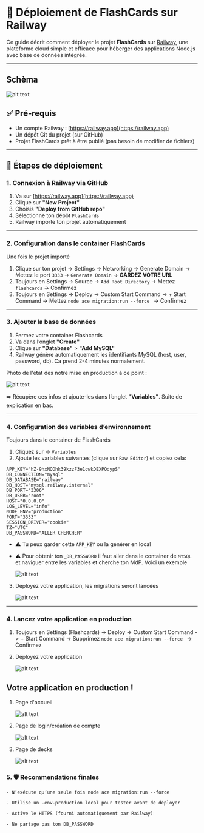 # 🚀 Déploiement de FlashCards sur Railway

Ce guide décrit comment déployer le projet **FlashCards** sur [Railway](https://railway.app), une plateforme cloud simple et efficace pour héberger des applications Node.js avec base de données intégrée.

---

## Schèma

![alt text](./production.png)

## ✅ Pré-requis

- Un compte Railway : [https://railway.app](https://railway.app)
- Un dépôt Git du projet (sur GitHub)
- Projet FlashCards prêt à être publié (pas besoin de modifier de fichiers)

---

## 🧭 Étapes de déploiement

### 1. Connexion à Railway via GitHub

1. Va sur [https://railway.app](https://railway.app)
2. Clique sur **"New Project"**
3. Choisis **"Deploy from GitHub repo"**
4. Sélectionne ton dépôt `FlashCards`
5. Railway importe ton projet automatiquement

---

### 2. Configuration dans le container FlashCards

Une fois le projet importé

1. Clique sur ton projet -> Settings -> Networking -> Generate Domain -> Mettez le port `3333` -> `Generate Domain` -> **GARDEZ VOTRE URL**
2. Toujours en Settings -> Source -> `Add Root Directory` -> Mettez `flashcards` -> Confirmez
3. Toujours en Settings -> Deploy -> Custom Start Command -> + Start Command -> Mettez `node ace migration:run --force ` -> Confirmez

---

### 3. Ajouter la base de données

1. Fermez votre container Flashcards
2. Va dans l’onglet **"Create"**
3. Clique sur **"Database"** > **"Add MySQL"**
4. Railway génère automatiquement les identifiants MySQL (host, user, password, db). Ca prend 2-4 minutes normalement.

Photo de l'état des notre mise en production à ce point :

![alt text](image-3.png)

➡️ Récupère ces infos et ajoute-les dans l’onglet **"Variables"**. Suite de explication en bas.

---

### 4. Configuration des variables d’environnement

Toujours dans le container de FlashCards

1. Cliquez sur -> `Variables`
2. Ajoute les variables suivantes (clique sur `Raw Editor`) et copiez cela:

```
APP_KEY="hZ-9hxNODhk39kzzF3e1cwkDEXPQdypS"
DB_CONNECTION="mysql"
DB_DATABASE="railway"
DB_HOST="mysql.railway.internal"
DB_PORT="3306"
DB_USER="root"
HOST="0.0.0.0"
LOG_LEVEL="info"
NODE_ENV="production"
PORT="3333"
SESSION_DRIVER="cookie"
TZ="UTC"
DB_PASSWORD="ALLER CHERCHER"

```

- ⚠️ Tu peux garder cette `APP_KEY` ou la générer en local
- ⚠️ Pour obtenir ton \_`DB_PASSWORD` il faut aller dans le container de `MYSQL` et naviguer entre les variables et cherche ton MdP. Voici un exemple

  ![alt text](image-4.png)

3. Déployez votre application, les migrations seront lancées

   ![alt text](image-5.png)

---

### 4. Lancez votre application en production

1. Toujours en Settings (Flashcards) -> Deploy -> Custom Start Command -> + Start Command -> Supprimez `node ace migration:run --force ` -> Confirmez

2. Déployez votre application

   ![alt text](image-5.png)

## Votre application en production !

1. Page d'accueil

   ![alt text](image-6.png)

2. Page de login/création de compte

   ![alt text](image-9.png)

3. Page de decks

   ![alt text](image-8.png)

### 5. 🛡️ Recommendations finales

    - N’exécute qu’une seule fois node ace migration:run --force

    - Utilise un .env.production local pour tester avant de déployer

    - Active le HTTPS (fourni automatiquement par Railway)

    - Ne partage pas ton DB_PASSWORD
